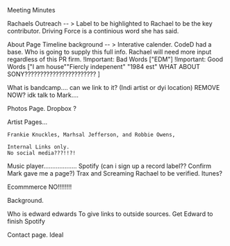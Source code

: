 Meeting Minutes


Rachaels Outreach -- >  Label to be highlighted to Rachael to be the key contributor.
        Driving Force is a continious word she has said.


About Page
        Timeline background -- >  Interative calender.  CodeD had a base. 
                Who is going to supply this full info.  Rachael will need more input regardless of this PR firm.
                        !Important: Bad Words ["EDM"]
                        !Important:  Good Words ["I am house""Fiercly indepenent"  "1984 est" WHAT ABOUT SONY???????????????????????    ]

What is bandcamp....  can we link to it?
  (Indi artist or dyi location)
        REMOVE NOW? idk talk to Mark....



Photos Page.
Dropbox ?

Artist Pages...

    Frankie Knuckles, Marhsal Jefferson, and Robbie Owens,

    Internal Links only.  
    No social media???!!?!



Music player...................
Spotify (can i sign up a record label??  Confirm Mark gave me a page?)  Trax and Screaming Rachael to be verified.
Itunes?







Ecommmerce NO!!!!!!!!



Background.



Who is edward edwards
    To give links to outside sources.
    Get Edward to finish Spotify


Contact page. 
Ideal
